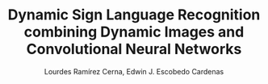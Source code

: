 ---
paperId: 18
author: Lourdes Ramírez Cerna, Edwin J. Escobedo Cardenas
publicationauthor: Ramírez Cerna, L. et al.
title: Dynamic Sign Language Recognition combining Dynamic Images and Convolutional Neural Networks
pdf: --
poster: Poster_Lourdes_Ramírez
alt: --
type: Poster
topic: Deep Learning
subtopic: Computer Vision
link: 
conference: icml
year: 2020
tags: icml-2020
location: Virtual
---